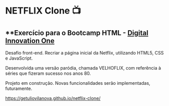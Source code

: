# **NETFLIX Clone** :tv:

## **Exercício para o Bootcamp HTML - <a href="https://digitalinnovation.one/" target="_blank">Digital Innovation One</a>

Desafio front-end. Recriar a página inicial da Netflix, utilizando HTML5, CSS e JavaScript.

Desenvolvida uma versão paródia, chamada VELHOFLIX, com referência à séries que fizeram sucesso nos anos 80.

Projeto em construção. Novas funcionalidades serão implementadas, futuramente.

https://getuliovilanova.github.io/netflix-clone/



